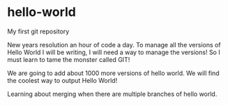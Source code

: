 # hello-world
My first git repository

New years resolution an hour of code a day. 
To manage all the versions of Hello World I will be writing, I will need a way to manage the versions!
So I must learn to tame the monster called GIT!


We are going to add about 1000 more versions of hello world.  We will find the coolest way to output Hello World!

Learning about merging when there are multiple branches of hello world.  

